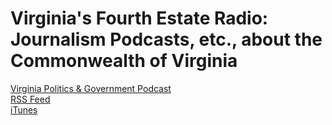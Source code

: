 # Virginia's Fourth Estate Radio: Journalism Podcasts, etc., about the Commonwealth of Virginia  

[Virginia Politics & Government Podcast](https://soundcloud.com/user-171598480)  
[RSS Feed](http://feeds.soundcloud.com/users/soundcloud:users:282692075/sounds.rss)  
[iTunes](https://itunes.apple.com/us/podcast/virginia-politics-government-podcast/id1196517137)  
